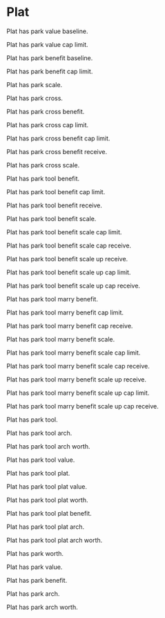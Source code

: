 # Plat

Plat has park value baseline.

Plat has park value cap limit.

Plat has park benefit baseline.

Plat has park benefit cap limit.

Plat has park scale.

Plat has park cross.

Plat has park cross benefit.

Plat has park cross cap limit.

Plat has park cross benefit cap limit.

Plat has park cross benefit receive.

Plat has park cross scale.

Plat has park tool benefit.

Plat has park tool benefit cap limit.

Plat has park tool benefit receive.

Plat has park tool benefit scale.

Plat has park tool benefit scale cap limit.

Plat has park tool benefit scale cap receive.

Plat has park tool benefit scale up receive.

Plat has park tool benefit scale up cap limit.

Plat has park tool benefit scale up cap receive.

Plat has park tool marry benefit.

Plat has park tool marry benefit cap limit.

Plat has park tool marry benefit cap receive.

Plat has park tool marry benefit scale.

Plat has park tool marry benefit scale cap limit.

Plat has park tool marry benefit scale cap receive.

Plat has park tool marry benefit scale up receive.

Plat has park tool marry benefit scale up cap limit.

Plat has park tool marry benefit scale up cap receive.

Plat has park tool.

Plat has park tool arch.

Plat has park tool arch worth.

Plat has park tool value.

Plat has park tool plat.

Plat has park tool plat value.

Plat has park tool plat worth.

Plat has park tool plat benefit.

Plat has park tool plat arch.

Plat has park tool plat arch worth.

Plat has park worth.

Plat has park value.

Plat has park benefit.

Plat has park arch.

Plat has park arch worth.